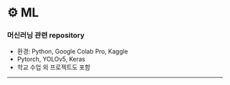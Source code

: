 # ⚙ ML
### 머신러닝 관련 repository
* 환경: Python, Google Colab Pro, Kaggle
* Pytorch, YOLOv5, Keras
* 학교 수업 외 프로젝트도 포함
---
